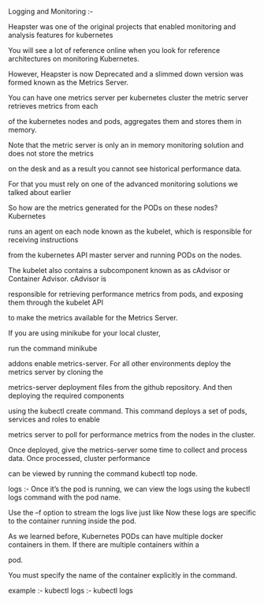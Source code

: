 Logging and Monitoring :-

Heapster was one of the original projects that enabled monitoring and analysis features for kubernetes

You will see a lot of reference online when you look for reference architectures on monitoring Kubernetes.

However, Heapster is now Deprecated and a slimmed down version was formed known as the Metrics Server.

You can have one metrics server per kubernetes cluster the metric server retrieves metrics from each

of the kubernetes nodes and pods, aggregates them and stores them in memory.

Note that the metric server is only an in memory monitoring solution and does not store the metrics

on the desk and as a result you cannot see historical performance data.

For that you must rely on one of the advanced monitoring solutions we talked about earlier 

So how are the metrics generated for the PODs on these nodes? Kubernetes

runs an agent on each node known as the kubelet, which is responsible for receiving instructions

from the kubernetes API master server and running PODs on the nodes.

The kubelet also contains a subcomponent known as as cAdvisor or Container Advisor. cAdvisor is

responsible for retrieving performance metrics from pods, and exposing them through the kubelet API

to make the metrics available for the Metrics Server. 

If you are using minikube for your local cluster,

run the command minikube

addons enable metrics-server. For all other environments deploy the metrics server by cloning the

metrics-server deployment files from the github repository. And then deploying the required components

using the kubectl create command. This command deploys a set of pods, services and roles to enable

metrics server to poll for performance metrics from the nodes in the cluster.

Once deployed, give the metrics-server some time to collect and process data. Once processed, cluster performance

can be viewed by running the command kubectl top node.


logs :-
Once it’s the pod is running, we can view the logs using the kubectl logs command with the pod name.

Use the –f option to stream the logs live just like
Now these logs are specific to the container running inside the pod.

As we learned before, Kubernetes PODs can have multiple docker containers in them.
If there are multiple containers within a

pod.

You must specify the name of the container explicitly in the command.

example :- kubectl logs <pod name>
		:- kubectl logs <podName> <ContainerName>